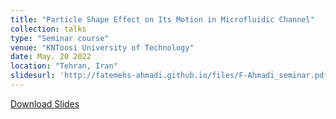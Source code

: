 ```yaml
---
title: "Particle Shape Effect on Its Motion in Microfluidic Channel"
collection: talks
type: "Seminar course"
venue: "KNToosi University of Technology"
date: May. 20 2022
location: "Tehran, Iran"
slidesurl: 'http://fatemehs-ahmadi.github.io/files/F-Ahmadi_seminar.pdf'
---
```

[Download Slides]([http://fatemehs-ahmadi.github.io/files/F-Ahmadi_seminar.pdf]) 
